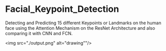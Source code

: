 # Facial_Keypoint_Detection
Detecting and Predicting 15 different Keypoints or Landmarks on the human face using the Attention Mechanism on the ResNet Architecture and also comparing it with CNN and FCN.

<img src="./output.png" alt="drawing""/>
